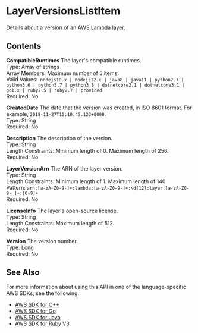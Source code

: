 # LayerVersionsListItem<a name="API_LayerVersionsListItem"></a>

Details about a version of an [AWS Lambda layer](https://docs.aws.amazon.com/lambda/latest/dg/configuration-layers.html)\.

## Contents<a name="API_LayerVersionsListItem_Contents"></a>

 **CompatibleRuntimes**   <a name="SSS-Type-LayerVersionsListItem-CompatibleRuntimes"></a>
The layer's compatible runtimes\.  
Type: Array of strings  
Array Members: Maximum number of 5 items\.  
Valid Values:` nodejs10.x | nodejs12.x | java8 | java11 | python2.7 | python3.6 | python3.7 | python3.8 | dotnetcore2.1 | dotnetcore3.1 | go1.x | ruby2.5 | ruby2.7 | provided`   
Required: No

 **CreatedDate**   <a name="SSS-Type-LayerVersionsListItem-CreatedDate"></a>
The date that the version was created, in ISO 8601 format\. For example, `2018-11-27T15:10:45.123+0000`\.  
Type: String  
Required: No

 **Description**   <a name="SSS-Type-LayerVersionsListItem-Description"></a>
The description of the version\.  
Type: String  
Length Constraints: Minimum length of 0\. Maximum length of 256\.  
Required: No

 **LayerVersionArn**   <a name="SSS-Type-LayerVersionsListItem-LayerVersionArn"></a>
The ARN of the layer version\.  
Type: String  
Length Constraints: Minimum length of 1\. Maximum length of 140\.  
Pattern: `arn:[a-zA-Z0-9-]+:lambda:[a-zA-Z0-9-]+:\d{12}:layer:[a-zA-Z0-9-_]+:[0-9]+`   
Required: No

 **LicenseInfo**   <a name="SSS-Type-LayerVersionsListItem-LicenseInfo"></a>
The layer's open\-source license\.  
Type: String  
Length Constraints: Maximum length of 512\.  
Required: No

 **Version**   <a name="SSS-Type-LayerVersionsListItem-Version"></a>
The version number\.  
Type: Long  
Required: No

## See Also<a name="API_LayerVersionsListItem_SeeAlso"></a>

For more information about using this API in one of the language\-specific AWS SDKs, see the following:
+  [AWS SDK for C\+\+](https://docs.aws.amazon.com/goto/SdkForCpp/lambda-2015-03-31/LayerVersionsListItem) 
+  [AWS SDK for Go](https://docs.aws.amazon.com/goto/SdkForGoV1/lambda-2015-03-31/LayerVersionsListItem) 
+  [AWS SDK for Java](https://docs.aws.amazon.com/goto/SdkForJava/lambda-2015-03-31/LayerVersionsListItem) 
+  [AWS SDK for Ruby V3](https://docs.aws.amazon.com/goto/SdkForRubyV3/lambda-2015-03-31/LayerVersionsListItem) 